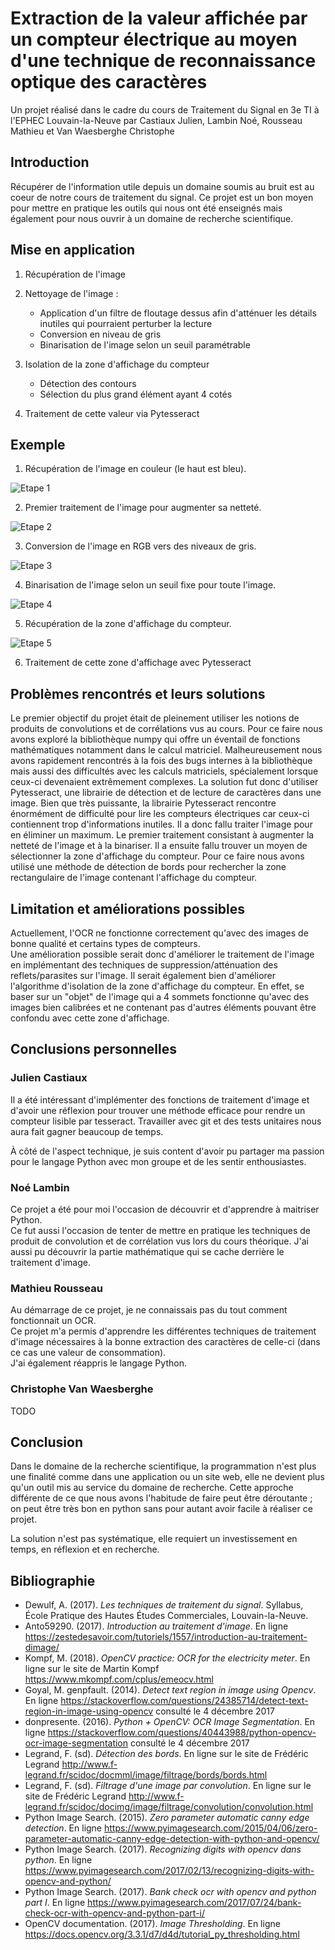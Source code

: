 Extraction de la valeur affichée par un compteur électrique au moyen d'une technique de reconnaissance optique des caractères
=====================================================================

Un projet réalisé dans le cadre du cours de Traitement du Signal en 3e TI à l'EPHEC Louvain-la-Neuve par Castiaux Julien, Lambin Noé, Rousseau Mathieu et Van Waesberghe Christophe

Introduction
------------

Récupérer de l'information utile depuis un domaine soumis au bruit est au coeur de notre cours de traitement du signal. Ce projet est un bon moyen pour mettre en pratique les outils qui nous ont été enseignés mais également pour nous ouvrir à un domaine de recherche scientifique.

Mise en application
-------------------

1. Récupération de l'image 
2. Nettoyage de l'image : 

    - Application d'un filtre de floutage dessus afin d'atténuer les détails inutiles qui pourraient perturber la lecture
    - Conversion en niveau de gris
    - Binarisation de l'image selon un seuil paramétrable

3. Isolation de la zone d'affichage du compteur

    - Détection des contours
    - Sélection du plus grand élément ayant 4 cotés

4. Traitement de cette valeur via Pytesseract

Exemple
-------

1. Récupération de l'image en couleur (le haut est bleu).    
    
![Etape 1](https://i.imgur.com/ZWVT4Pe.png)
    
2. Premier traitement de l'image pour augmenter sa netteté.    
    
![Etape 2](https://i.imgur.com/aAZEEiY.png)
     
3. Conversion de l'image en RGB vers des niveaux de gris.    
    
![Etape 3](https://i.imgur.com/yCgyGlp.png)
    
4. Binarisation de l'image selon un seuil fixe pour toute l'image.    
    
![Etape 4](https://i.imgur.com/ijbDXjF.png)
    
5. Récupération de la zone d'affichage du compteur.    
     
![Etape 5](https://i.imgur.com/IxIJ8lz.png)
    
6. Traitement de cette zone d'affichage avec Pytesseract    
    

Problèmes rencontrés et leurs solutions
---------------------------------------

Le premier objectif du projet était de pleinement utiliser les notions de produits de convolutions et de corrélations vus au cours. Pour ce faire nous avons exploré la bibliothèque numpy qui offre un éventail de fonctions mathématiques notamment dans le calcul matriciel. Malheureusement nous avons rapidement rencontrés à la fois des bugs internes à la bibliothèque mais aussi des difficultés avec les calculs matriciels, spécialement lorsque ceux-ci devenaient extrêmement complexes. La solution fut donc d'utiliser Pytesseract, une librairie de détection et de lecture de caractères dans une image. Bien que très puissante, la librairie Pytesseract rencontre énormément de difficulté pour lire les compteurs électriques car ceux-ci contiennent trop d'informations inutiles. Il a donc fallu traiter l'image pour en éliminer un maximum. Le premier traitement consistant à augmenter la netteté de l'image et à la binariser. Il a ensuite fallu trouver un moyen de sélectionner la zone d'affichage du compteur. Pour ce faire nous avons utilisé une méthode de détection de bords pour rechercher la zone rectangulaire de l'image contenant l'affichage du compteur.

Limitation et améliorations possibles 
-------------------------------------

Actuellement, l'OCR ne fonctionne correctement qu'avec des images de bonne qualité et certains types de compteurs.    
Une amélioration possible serait donc d'améliorer le traitement de l'image en implémentant des techniques de suppression/atténuation des reflets/parasites sur l'image.
Il serait également bien d'améliorer l'algorithme d'isolation de la zone d'affichage du compteur. En effet, se baser sur un "objet" de l'image qui a 4 sommets fonctionne qu'avec des images bien calibrées et ne contenant pas d'autres éléments pouvant être confondu avec cette zone d'affichage.

Conclusions personnelles
------------------------

### Julien Castiaux

Il a été intéressant d'implémenter des fonctions de traitement d'image et d'avoir une réflexion pour trouver une méthode efficace pour rendre un compteur lisible par tesseract. Travailler avec git et des tests unitaires nous aura fait gagner beaucoup de temps.

À côté de l'aspect technique, je suis content d'avoir pu partager ma passion pour le langage Python avec mon groupe et de les sentir enthousiastes.

### Noé Lambin

Ce projet a été pour moi l'occasion de découvrir et d'apprendre à maitriser Python.    
Ce fut aussi l'occasion de tenter de mettre en pratique les techniques de produit de convolution et de corrélation vus lors du cours théorique. J'ai aussi pu découvrir la partie mathématique qui se cache derrière le traitement d'image.


### Mathieu Rousseau

Au démarrage de ce projet, je ne connaissais pas du tout comment fonctionnait un OCR.     
Ce projet m'a permis d'apprendre les différentes techniques de traitement d'image nécessaires à la bonne extraction des caractères de celle-ci (dans ce cas une valeur de consommation).    
J'ai également réappris le langage Python.    

### Christophe Van Waesberghe

TODO

Conclusion
----------

Dans le domaine de la recherche scientifique, la programmation n'est plus une finalité comme dans une application ou un site web, elle ne devient plus qu'un outil mis au service du domaine de recherche. Cette approche différente de ce que nous avons l'habitude de faire peut être déroutante ; on peut être très bon en python sans pour autant avoir facile à réaliser ce projet.

La solution n'est pas systématique, elle requiert un investissement en temps, en réflexion et en recherche.

Bibliographie
-------------

* Dewulf, A. (2017). _Les techniques de traitement du signal_. Syllabus, École Pratique des Hautes Études Commerciales, Louvain-la-Neuve.
* Anto59290. (2017). _Introduction au traitement d'image_. En ligne https://zestedesavoir.com/tutoriels/1557/introduction-au-traitement-dimage/
* Kompf, M. (2018). _OpenCV practice: OCR for the electricity meter_. En ligne sur le site de Martin Kompf https://www.mkompf.com/cplus/emeocv.html
* Goyal, M. genpfault. (2014). _Detect text region in image using Opencv_. En ligne https://stackoverflow.com/questions/24385714/detect-text-region-in-image-using-opencv consulté le 4 décembre 2017
* donpresente. (2016). _Python + OpenCV: OCR Image Segmentation_. En ligne https://stackoverflow.com/questions/40443988/python-opencv-ocr-image-segmentation consulté le 4 décembre 2017
* Legrand, F. (sd). _Détection des bords_. En ligne sur le site de Frédéric Legrand http://www.f-legrand.fr/scidoc/docmml/image/filtrage/bords/bords.html
* Legrand, F. (sd). _Filtrage d'une image par convolution_. En ligne sur le site de Frédéric Legrand http://www.f-legrand.fr/scidoc/docimg/image/filtrage/convolution/convolution.html
* Python Image Search. (2015). _Zero parameter automatic canny edge detection_. En ligne https://www.pyimagesearch.com/2015/04/06/zero-parameter-automatic-canny-edge-detection-with-python-and-opencv/
* Python Image Search. (2017). _Recognizing digits with opencv dans python_. En ligne https://www.pyimagesearch.com/2017/02/13/recognizing-digits-with-opencv-and-python/
* Python Image Search. (2017). _Bank check ocr with opencv and python part I_. En ligne https://www.pyimagesearch.com/2017/07/24/bank-check-ocr-with-opencv-and-python-part-i/
* OpenCV documentation. (2017). _Image Thresholding_. En ligne
https://docs.opencv.org/3.3.1/d7/d4d/tutorial_py_thresholding.html
